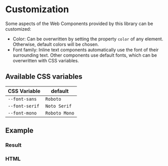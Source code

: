# Customization

Some aspects of the Web Components provided by this library can be customized:

- Color: Can be overwritten by setting the property `color` of any element. Otherwise, default colors will be chosen.
- Font family: Inline text components automatically use the font of their surrounding text. Other components use default
  fonts, which can be overwritten with CSS variables.

## Available CSS variables

| CSS Variable   | default       |
|----------------|---------------|
| `--font-sans`  | `Roboto`      |
| `--font-serif` | `Noto Serif`  |
| `--font-mono`  | `Roboto Mono` |

## Example

<!-- tabs:start -->

### **Result**

[](../examples/customization/index.html ':include')

### **HTML**

[](../examples/customization/index.html ':include :type=code html')

<!-- tabs:end -->
